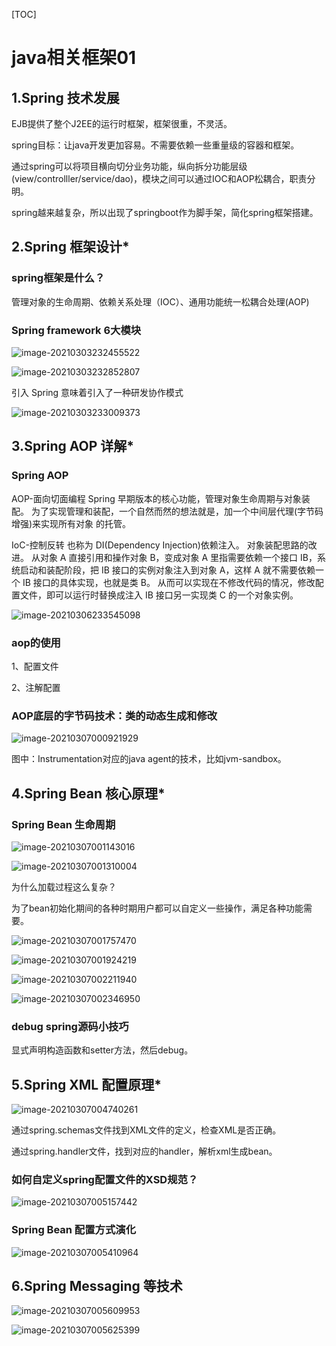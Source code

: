 [TOC]

# java相关框架01

## 1.Spring 技术发展 

EJB提供了整个J2EE的运行时框架，框架很重，不灵活。

spring目标：让java开发更加容易。不需要依赖一些重量级的容器和框架。

通过spring可以将项目横向切分业务功能，纵向拆分功能层级(view/controlller/service/dao)，模块之间可以通过IOC和AOP松耦合，职责分明。

spring越来越复杂，所以出现了springboot作为脚手架，简化spring框架搭建。

## 2.Spring 框架设计*

### spring框架是什么？

管理对象的生命周期、依赖关系处理（IOC）、通用功能统一松耦合处理(AOP)

### Spring framework 6大模块

![image-20210303232455522](image/image-20210303232455522.png)

![image-20210303232852807](image/image-20210303232852807.png)

引入 Spring 意味着引入了一种研发协作模式

![image-20210303233009373](image/image-20210303233009373.png)

## 3.Spring AOP 详解* 

### Spring AOP

AOP-面向切面编程
Spring 早期版本的核心功能，管理对象生命周期与对象装配。
为了实现管理和装配，一个自然而然的想法就是，加一个中间层代理(字节码增强)来实现所有对象 的托管。

IoC-控制反转
也称为 DI(Dependency Injection)依赖注入。
对象装配思路的改进。
从对象 A 直接引用和操作对象 B，变成对象 A 里指需要依赖一个接口 IB，系统启动和装配阶段，把 IB 接口的实例对象注入到对象 A，这样 A 就不需要依赖一个 IB 接口的具体实现，也就是类 B。 
从而可以实现在不修改代码的情况，修改配置文件，即可以运行时替换成注入 IB 接口另一实现类 C 的一个对象实例。 

![image-20210306233545098](image/image-20210306233545098.png)

### aop的使用

1、配置文件

2、注解配置

### AOP底层的字节码技术：类的动态生成和修改

![image-20210307000921929](image/image-20210307000921929.png)

图中：Instrumentation对应的java agent的技术，比如jvm-sandbox。

## 4.Spring Bean 核心原理* 

### Spring Bean 生命周期

![image-20210307001143016](image/image-20210307001143016.png)

![image-20210307001310004](image/image-20210307001310004.png)

为什么加载过程这么复杂？

为了bean初始化期间的各种时期用户都可以自定义一些操作，满足各种功能需要。

![image-20210307001757470](image/image-20210307001757470.png)

![image-20210307001924219](image/image-20210307001924219.png)

![image-20210307002211940](image/image-20210307002211940.png)

![image-20210307002346950](image/image-20210307002346950.png)

### debug spring源码小技巧

显式声明构造函数和setter方法，然后debug。

## 5.Spring XML 配置原理* 

![image-20210307004740261](image/image-20210307004740261.png)

通过spring.schemas文件找到XML文件的定义，检查XML是否正确。

通过spring.handler文件，找到对应的handler，解析xml生成bean。

### 如何自定义spring配置文件的XSD规范？

![image-20210307005157442](image/image-20210307005157442.png)

### Spring Bean 配置方式演化

![image-20210307005410964](image/image-20210307005410964.png)

## 6.Spring Messaging 等技术



![image-20210307005609953](image/image-20210307005609953.png)



![image-20210307005625399](image/image-20210307005625399.png)